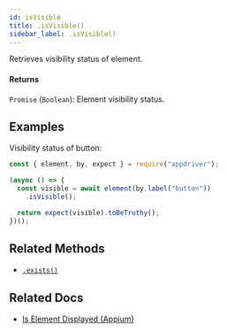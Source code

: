 ```yaml
---
id: isVisible
title: .isVisible()
sidebar_label: .isVisible()
---
```


Retrieves visibility status of element.

#### Returns

`Promise` (`Boolean`): Element visibility status.

## Examples

Visibility status of button:

```javascript
const { element, by, expect } = require("appdriver");

(async () => {
  const visible = await element(by.label("button"))
    .isVisible();

  return expect(visible).toBeTruthy();
})();
```

## Related Methods

- [`.exists()`](exists.md)

## Related Docs

- [Is Element Displayed (Appium)](http://appium.io/docs/en/commands/element/attributes/displayed/)